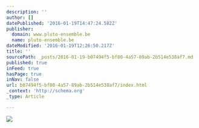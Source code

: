 ```yaml
---
description: ''
author: []
datePublished: '2016-01-19T14:47:24.582Z'
publisher:
  domain: www.pluto-ensemble.be
  name: pluto-ensemble.be
dateModified: '2016-01-19T12:26:50.217Z'
title: ''
sourcePath: _posts/2016-01-19-b07494f5-bf80-4a57-89ab-2b514e538af7.md
published: true
inFeed: true
hasPage: true
inNav: false
url: b07494f5-bf80-4a57-89ab-2b514e538af7/index.html
_context: 'http://schema.org'
_type: Article

---
```

![](http://www.pluto-ensemble.be/0.44_0.16_0.15_0.3_361_153_csupload_67740427.jpg?u=3594188978)